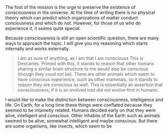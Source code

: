 The foot of the mission is the urge to preserve the existence of consciousness
in the universe. At the time of writing there is no physical theory which can
predict which organizations of matter conduct conciousness and which do not.
However, for those of us who do experience it, it seems quite special.

Because consciousness is still an open scientific question, there are many
ways to approach the topic. I will give you my reasoning which starts internally
and works externally.

> I am as sure of anything, as I am that I am consciouss
This is Descartes. Primed with this, it stands to reason that other humans
sharing a similar brain structure to me would also be conscious (though they
coud not be). There are other animals which seem to have conscious experience,
such as other mammals, so it stands to reason they are conscious as well. This
is essentially an assertion that consciousness, if it is an evolved trait did
not evolve first in humans.

I would like to make the distinction between consciousness, intelligence and life.
On Earth, for a long time these things were conflated because they seemed to
be intametly related. Humans decided early on that they were alive, intelligent and
conscious. Other inhabits of the Earth such as animals seemed to be alive,
somewhat intelligent and maybe conscious. But there are some organisms, like
insects, which seem to be 
